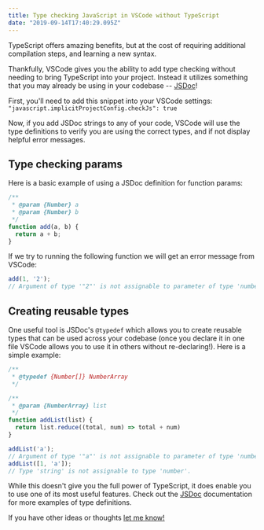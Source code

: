 ```yaml
---
title: Type checking JavaScript in VSCode without TypeScript
date: "2019-09-14T17:40:29.095Z"
---
```


TypeScript offers amazing benefits, but at the cost of requiring additional compilation steps, and learning a new syntax. 

Thankfully, VSCode gives you the ability to add type checking without needing to bring TypeScript into your project. Instead it utilizes something that you may already be using in your codebase -- [JSDoc](https://jsdoc.app/index.html)!

First, you'll need to add this snippet into your VSCode settings:
`"javascript.implicitProjectConfig.checkJs": true`

Now, if you add JSDoc strings to any of your code, VSCode will use the type definitions to verify you are using the correct types, and if not display helpful error messages.

## Type checking params
Here is a basic example of using a JSDoc definition for function params:

```js
/**
 * @param {Number} a 
 * @param {Number} b 
 */
function add(a, b) {
  return a + b;
}
```

If we try to running the following function we will get an error message from VSCode:

```js
add(1, '2');
// Argument of type '"2"' is not assignable to parameter of type 'number'.
```

## Creating reusable types
One useful tool is JSDoc's `@typedef` which allows you to create reusable types that can be used across your codebase (once you declare it in one file VSCode allows you to use it in others without re-declaring!). Here is a simple example:

```js
/**
 * @typedef {Number[]} NumberArray
 */

/**
 * @param {NumberArray} list 
 */
function addList(list) {
  return list.reduce((total, num) => total + num)
}

addList('a');
// Argument of type '"a"' is not assignable to parameter of type 'number[]'.
addList([1, 'a']);
// Type 'string' is not assignable to type 'number'.
```

While this doesn't give you the full power of TypeScript, it does enable you to use one of its most useful features. Check out the [JSDoc](https://jsdoc.app/index.html) documentation for more examples of type definitions. 

If you have other ideas or thoughts [let me know!](https://twitter.com/BryceDooley)

